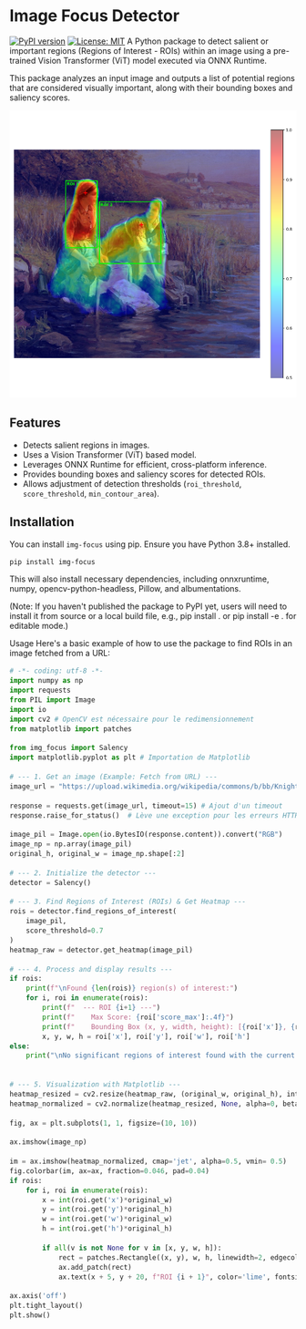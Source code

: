 # Image Focus Detector

[![PyPI version](https://badge.fury.io/py/image-focus-detector.svg)](https://badge.fury.io/py/image-focus-detector) [![License: MIT](https://img.shields.io/badge/License-MIT-yellow.svg)](https://opensource.org/licenses/MIT) A Python package to detect salient or important regions (Regions of Interest - ROIs) within an image using a pre-trained Vision Transformer (ViT) model executed via ONNX Runtime.

This package analyzes an input image and outputs a list of potential regions that are considered visually important, along with their bounding boxes and saliency scores.

![example](overlay.png "Example") 

## Features

* Detects salient regions in images.
* Uses a Vision Transformer (ViT) based model.
* Leverages ONNX Runtime for efficient, cross-platform inference.
* Provides bounding boxes and saliency scores for detected ROIs.
* Allows adjustment of detection thresholds (`roi_threshold`, `score_threshold`, `min_contour_area`).

## Installation

You can install `img-focus` using pip. Ensure you have Python 3.8+ installed.

```bash
pip install img-focus
```

This will also install necessary dependencies, including onnxruntime, numpy, opencv-python-headless, Pillow, and albumentations.

(Note: If you haven't published the package to PyPI yet, users will need to install it from source or a local build file, e.g., pip install . or pip install -e . for editable mode.)

Usage
Here's a basic example of how to use the package to find ROIs in an image fetched from a URL:

```python
# -*- coding: utf-8 -*-
import numpy as np
import requests
from PIL import Image
import io
import cv2 # OpenCV est nécessaire pour le redimensionnement
from matplotlib import patches

from img_focus import Salency
import matplotlib.pyplot as plt # Importation de Matplotlib

# --- 1. Get an image (Example: Fetch from URL) ---
image_url = "https://upload.wikimedia.org/wikipedia/commons/b/bb/Knight-Daniel-Ridgway-Women-Washing-Clothes-by-a-Stream.jpg"

response = requests.get(image_url, timeout=15) # Ajout d'un timeout
response.raise_for_status()  # Lève une exception pour les erreurs HTTP

image_pil = Image.open(io.BytesIO(response.content)).convert("RGB")
image_np = np.array(image_pil)
original_h, original_w = image_np.shape[:2]

# --- 2. Initialize the detector ---
detector = Salency()

# --- 3. Find Regions of Interest (ROIs) & Get Heatmap ---
rois = detector.find_regions_of_interest(
    image_pil,
    score_threshold=0.7
)
heatmap_raw = detector.get_heatmap(image_pil)

# --- 4. Process and display results ---
if rois:
    print(f"\nFound {len(rois)} region(s) of interest:")
    for i, roi in enumerate(rois):
        print(f"  --- ROI {i+1} ---")
        print(f"    Max Score: {roi['score_max']:.4f}")
        print(f"    Bounding Box (x, y, width, height): [{roi['x']}, {roi['y']}, {roi['w']}, {roi['h']}]")
        x, y, w, h = roi['x'], roi['y'], roi['w'], roi['h']
else:
    print("\nNo significant regions of interest found with the current thresholds.")


# --- 5. Visualization with Matplotlib ---
heatmap_resized = cv2.resize(heatmap_raw, (original_w, original_h), interpolation=cv2.INTER_LINEAR)
heatmap_normalized = cv2.normalize(heatmap_resized, None, alpha=0, beta=1, norm_type=cv2.NORM_MINMAX, dtype=cv2.CV_32F)

fig, ax = plt.subplots(1, 1, figsize=(10, 10))

ax.imshow(image_np)

im = ax.imshow(heatmap_normalized, cmap='jet', alpha=0.5, vmin= 0.5)
fig.colorbar(im, ax=ax, fraction=0.046, pad=0.04)
if rois:
    for i, roi in enumerate(rois):
        x = int(roi.get('x')*original_w)
        y = int(roi.get('y')*original_h)
        w = int(roi.get('w')*original_w)
        h = int(roi.get('h')*original_h)

        if all(v is not None for v in [x, y, w, h]):
            rect = patches.Rectangle((x, y), w, h, linewidth=2, edgecolor='lime', facecolor='none')
            ax.add_patch(rect)
            ax.text(x + 5, y + 20, f"ROI {i + 1}", color='lime', fontsize=10, weight='bold')

ax.axis('off')
plt.tight_layout()
plt.show()
```
